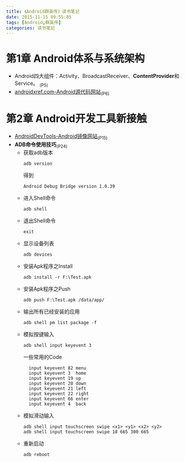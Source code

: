 ```yaml
---
title: 《Android群英传》读书笔记
date: 2015-11-15 09:55:05
tags: [Android,群英传]
categories: 读书笔记
---
```

# 第1章 Android体系与系统架构

* Android四大组件：Activity、BroadcastReceiver、**ContentProvider**和Service。 <sub>(P5)</sub>
* [androidxref.com-Android源代码网站](http://androidxref.com/)<sub>(P6)</sub>

# 第2章 Android开发工具新接触

* [AndroidDevTools-Android镜像网站](http://www.androiddevtools.cn/)<sub>(P15)</sub>
* **ADB命令使用技巧**<sub>(P24)</sub>
	* 获取adb版本 
	  ```
	  adb version
	  ```
	  得到 
	  ```
	  Android Debug Bridge version 1.0.39
	  ```
	* 进入Shell命令 
	  ```
	  adb shell
	  ```
	* 退出Shell命令 
	  ```
	  exit
	  ```
	* 显示设备列表 
	  ```
	  adb devices
	  ```
	* 安装Apk程序之Install 
	  ```
	  adb install -r F:\Test.apk
	  ```
	* 安装Apk程序之Push 
	  ```
	  adb push F:\Test.apk /data/app/
	  ```
	* 输出所有已经安装的应用 
	  ```
	  adb shell pm list package -f
	  ```
	* 模拟按键输入
	  ```
	  adb shell input keyevent 3
	  ```
	  一些常用的Code
	  ```
		input keyevent 82 menu
		input keyevent 3  home
		input keyevent 19 up
		input keyevent 20 down
		input keyevent 21 left
		input keyevent 22 right
		input keyevent 66 enter
		input keyevent 4  back
	  ```
	* 模拟滑动输入
	  ```
	  adb shell input touchscreen swipe <x1> <y1> <x2> <y2>
	  adb shell input touchscreen swipe 18 665 300 665
	  ```
	* 重新启动
	  ```
	  adb reboot
	  ```